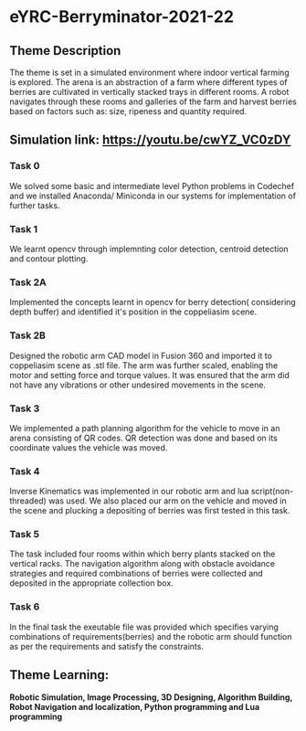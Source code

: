 # eYRC-Berryminator-2021-22

## Theme Description

The theme is set in a simulated environment where indoor vertical farming is explored. The arena is an abstraction of a farm where different types of berries are cultivated in vertically stacked trays in different rooms. A robot navigates through these rooms and galleries of the farm and harvest berries based on factors such as: size, ripeness and quantity required.

## Simulation link: https://youtu.be/cwYZ_VC0zDY

### Task 0 
We solved some basic and intermediate level Python problems in Codechef and we installed Anaconda/ Miniconda in our systems for implementation of further tasks.
### Task 1 
We learnt opencv through implemnting color detection, centroid detection and contour plotting.
### Task 2A 
Implemented the concepts learnt in opencv for berry detection( considering depth buffer) and identified it's position in the coppeliasim scene.
### Task 2B
Designed the robotic arm CAD model in Fusion 360 and imported it to coppeliasim scene as .stl file. The arm was further scaled, enabling the motor and setting force and torque values. It was ensured that the arm did not have any vibrations or other undesired movements in the scene.
### Task 3
We implemented a path planning algorithm for the vehicle to move in an arena consisting of QR codes. QR detection was done and based on its coordinate values the vehicle was moved.
### Task 4
Inverse Kinematics was implemented in our robotic arm and lua script(non-threaded) was used. We also placed our arm on the vehicle and moved in the scene and plucking a depositing of berries was first tested in this task.  
### Task 5
The task included four rooms within which berry plants stacked on the vertical racks. The navigation algorithm along with obstacle avoidance strategies and required combinations of berries were collected and deposited in the appropriate collection box.
### Task 6
In the final task the exeutable file was provided which specifies varying combinations of requirements(berries) and the robotic arm should function as per the requirements and satisfy the constraints.
## Theme Learning:

**Robotic Simulation, Image Processing, 3D Designing, Algorithm Building, Robot Navigation and localization, Python programming and Lua programming**
